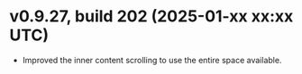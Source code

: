 # v0.9.27, build 202 (2025-01-xx xx:xx UTC)
- Improved the inner content scrolling to use the entire space available.
